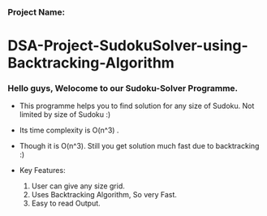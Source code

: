 ### Project Name:
# DSA-Project-SudokuSolver-using-Backtracking-Algorithm

### Hello guys, Welocome to our Sudoku-Solver Programme.


- This programme helps you to find solution for any size of Sudoku. Not limited by size of Sudoku :)
- Its time complexity is O(n^3) .
- Though it is O(n^3). Still you get solution much fast due to backtracking :)


- Key Features:
    1. User can give any size grid.
    2. Uses Backtracking Algorithm, So very Fast.
    3. Easy to read Output.
